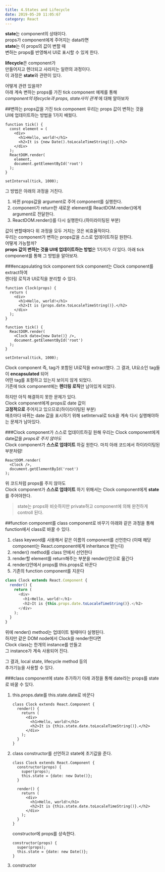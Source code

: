 ```yaml
---
title: 4.States and Lifecycle
date: 2019-05-20 11:05:67
category: React
---
```


**state**는 component의 상태이다.  
props가 component에게 주어지는 data라면  
**state**는 이 props의 값이 변할 때  
변하는 props를 반영해서 UI로 표시할 수 있게 한다.  
  
**lifecycle**은 component가  
만들어지고 렌더되고 사라지는 일련의 과정이다.  
이 과정은 **state**와 관련이 있다.  
  
어떻게 관련 있을까?  
아래 계속 변하는 props를 가진 tick component 예제를 통해  
_component의 lifecycle과 props, state사이 관계_ 에 대해 알아보자  

##변하는 props값을 가진 tick component
우리는 props 값이 변하는 것을  
UI에 업데이트하는 방법을 1가지 배웠다.  

```js{8}
function tick() {
  const element = (
    <div>
      <h1>Hello, world!</h1>
      <h2>It is {new Date().toLocaleTimeString()}.</h2>
    </div>
  );
  ReactDOM.render(
    element,
    document.getElementById('root')
  );
}

setInterval(tick, 1000);
```

그 방법은 아래의 과정을 거친다.

1. 바뀐 props값을 argument로 주어 component를 실행한다.
2. component가 return한 새로운 element를 ReactDOM.render()에게 argument로 전달한다.
3. ReactDOM.render()를 다시 실행한다.(하이라이팅된 부분)
  
값이 변할때마다 위 과정을 모두 거치는 것은 비효율적이다.  
우리는 component가 변하는 props값을 스스로 업데이트하길 원한다.  
어떻게 가능할까?  
**props 값이 변하는 것을 UI에 업데이트하는 방법**은 1가지가 _더_ 있다.
아래 tick component를 통해 그 방법을 알아보자.

###encapsulating tick component
tick component는 Clock component를 extract하여  
렌더링 로직과 UI로직을 분리할 수 있다.  

```js{12}
function Clock(props) {
  return (
    <div>
      <h1>Hello, world!</h1>
      <h2>It is {props.date.toLocaleTimeString()}.</h2>
    </div>
  );
}

function tick() {
  ReactDOM.render(
    <Clock date={new Date()} />,
    document.getElementById('root')
  );
}

setInterval(tick, 1000);
```

Clock component 즉, tag가 포함된 UI로직을 extract했다.
그 결과, UI요소인 tag들이 **encapsulated** 되어  
어떤 tag를 포함하고 있는지 보이지 않게 되었다.  
기존에 tick component에는 **렌더링 로직**만 남아있게 되었다.  
  
하지만 아직 해결하지 못한 문제가 있다.  
Clock component에게 props로 date 값이  
**고정적으로** 주어지고 있으므로(하이라이팅된 부분)  
매초마다 바뀌는 date 값을 표시하기 위해
setInterval로 tick을 계속 다시 실행해야하는 문제가 남아있다.

###Clock component가 스스로 업데이트하길 원해
우리는 Clock component에게 date값을 _props로 주지 않아도_  
Clock component가 **스스로 업데이트** 하길 원한다.
마치 아래 코드에서 하이라이팅된 부분처럼!

```js{2}
ReactDOM.render(
  <Clock />,
  document.getElementById('root')
);
```

위 코드처럼 props를 주지 않아도  
Clock component가 **스스로 업데이트** 하기 위해서는
Clock component에게 **state**를 주어야한다.  

> state는 props와 비슷하지만 private하고
component에 의해 완전하게 controll 된다.

##function component를 class component로 바꾸기
아래와 같은 과정을 통해 function에서 class로 바꿀 수 있다.

1. class keyword를 사용해서 같은 이름의 component를 선언한다
    (이때 해당 component는 React.component에게 inheritance 받는다)
2. render() method를 class 안에서 선언한다
3. render할 element를 return해주는 부분을 render()안으로 옮긴다
4. render()안에서 props를 this.props로 바꾼다
5. 기존의 function component를 지운다

```js
class Clock extends React.Component {
  render() {
    return (
      <div>
        <h1>Hello, world!</h1>
        <h2>It is {this.props.date.toLocaleTimeString()}.</h2>
      </div>
    );
  }
}
```

위에 render() method는 업데이트 될때마다 실행된다.  
하지만 같은 DOM node에서 Clock을 render한다면  
Clock class는 한개의 instance를 만들고  
그 instance가 계속 사용되어 진다.  
  
그 결과, local state, lifecycle method 등의  
추가기능을 사용할 수 있다.

###class component에 state 추가하기
아래 과정을 통해 date라는 props를 state로 바꿀 수 있다.

1. this.props.date를 this.state.date로 바꾼다

    ```js{6}
    class Clock extends React.Component {
      render() {
        return (
          <div>
            <h1>Hello, world!</h1>
            <h2>It is {this.state.date.toLocaleTimeString()}.</h2>
          </div>
        );
      }
    }
    ```

2. class constructor를 선언하고 state에 초기값을 준다.

    ```js{4}
    class Clock extends React.Component {
      constructor(props) {
        super(props);
        this.state = {date: new Date()};
      }

      render() {
        return (
          <div>
            <h1>Hello, world!</h1>
            <h2>It is {this.state.date.toLocaleTimeString()}.</h2>
          </div>
        );
      }
    }
    ```

    constructor에 props를 상속한다.

    ```js{2}
    constructor(props) {
      super(props);
      this.state = {date: new Date()};
    }
    ```

3. constructor